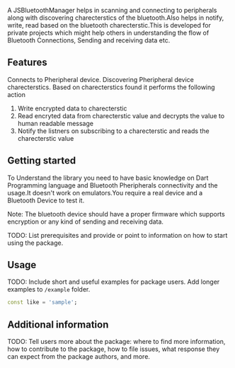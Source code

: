 <!--
This README describes the package. If you publish this package to pub.dev,
this README's contents appear on the landing page for your package.

For information about how to write a good package README, see the guide for
[writing package pages](https://dart.dev/guides/libraries/writing-package-pages).

For general information about developing packages, see the Dart guide for
[creating packages](https://dart.dev/guides/libraries/create-library-packages)
and the Flutter guide for
[developing packages and plugins](https://flutter.dev/developing-packages).
-->

A JSBluetoothManager helps in scanning and connecting to peripherals along with discovering charecterstics of the bluetooth.Also helps in notify, write, read based on the bluetooth charecterstic.This is developed for private projects which might help others in understanding the flow of Bluetooth Connections, Sending and receiving data etc.

## Features
Connects to Pheripheral device.
Discovering Pheripheral device charecterstics.
Based on charecterstics found it performs the following action
 1. Write encrypted data to charecterstic 
 2. Read encryted data from charecterstic value and decrypts the value to human readable message
 3. Notify the listners on subscribing to a charecterstic and reads the charecterstic value

## Getting started

To Understand the library you need to have basic knowledge on Dart Programming language and Bluetooth Pheripherals connectivity and the usage.It doesn't work on emulators.You require a real device and a Bluetooth Device to test it.

Note: The bluetooth device should have a proper firmware which supports encryption or any kind of sending and receiving data.

TODO: List prerequisites and provide or point to information on how to
start using the package.

## Usage

TODO: Include short and useful examples for package users. Add longer examples
to `/example` folder.

```dart
const like = 'sample';
```

## Additional information

TODO: Tell users more about the package: where to find more information, how to
contribute to the package, how to file issues, what response they can expect
from the package authors, and more.

